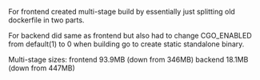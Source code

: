 For frontend created multi-stage build by essentially just splitting old dockerfile in two parts.

For backend did same as frontend but also had to change CGO_ENABLED from default(1) to 0 when building go to create static standalone binary.

Multi-stage sizes:
frontend 93.9MB (down from 346MB)
backend 18.1MB (down from 447MB)